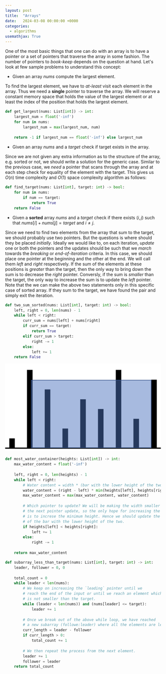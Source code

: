 ```yaml
---
layout: post
title:  "Arrays"
date:   2024-03-08 00:00:00 +0000
categories:
  - algorithms
usemathjax: True
---
```


One of the most basic things that one can do with an array is to have a pointer or a set of pointers that
traverse the array in some fashion. The number of pointers to *book-keep* depends on the question at hand.
Let's look at few sample problems to understand this concept:

- Given an array *nums* compute the largest element.

To find the largest element, we have to *at-least* visit each element in the array. Thus we need 
a **single** pointer to traverse the array. We will reserve a constant memory space that holds the value
of the largest element or at least the index of the position that holds the largest element. 

```python
def get_largest(nums: List[int]) -> int:
    largest_num = float('-inf')
    for num in nums:
        largest_num = max(largest_num, num)

    return -1 if largest_num == float('-inf') else largest_num
```

- Given an array *nums* and a *target* check if target exists in the array.

Since we are not given any extra information as to the structure of the array, e.g. sorted or not, 
we should write a solution for the generic case. Similar to the previous case, we *need* a pointer that 
scans through the array and at each step check for equality of the element with the target. This gives 
us $O(n)$ time complexity and $O(1)$ space complexity algorithm as follows:

```python
def find_target(nums: List[int], target: int) -> bool:
    for num in nums:
        if num == target:
            return True
    return False
```

- Given a **sorted** array *nums* and a *target* check if there exists $(i, j)$ such that $nums[i] + nums[j] = target$ and $i \ne j$.

Since we need to find two elements from the array that sum to the target, we should probably use two pointers. But the questions is where 
should they be placed *initially*. Ideally we would like to, on each iteration, *update* one or both the pointers and the updates should be such 
that we *march* towards the *breaking* or *end-of-iteration* criteria. In this case, we should place one pointer at the beginning and the 
other at the end. We will call them *left* and *right* respectively. If the sum of the elements at these positions is *greater* than the target, 
then the only way to bring down the sum is to decrease the *right* pointer. Conversly, if the sum is *smaller* than the target, the only 
way to increase the sum is to update the *left* pointer. Note that the we can make the above two statements only in this specific case of 
sorted array. If they sum to the target, we have found the pair and simply exit the iteration. 

```python
def two_sum_sorted(nums: List[int], target: int) -> bool:
    left, right = 0, len(nums) - 1
    while left < right:
        curr_sum = nums[left] + nums[right]
        if curr_sum == target:
            return True
        elif curr_sum > target:
            right -= 1
        else:
            left += 1
    return False
```

![](/images/container_most_water.png)


```python
def most_water_container(heights: List[int]) -> int:
    max_water_content = float('-inf')

    left, right = 0, len(heights) - 1
    while left < right:
        # Water content = width * (bar with the lower height of the two)
        water_content = (right - left) * min(heights[left], heights[right])
        max_water_content = max(max_water_content, water_content)

        # Which pointer to update? We will be making the width smaller with
        # the next pointer update, so the only hope for increasing the water content
        # is to increse the minimum height. Hence we should update the pointer
        # of the bar with the lower height of the two.
        if heights[left] < heights[right]:
            left += 1
        else:
            right -= 1

    return max_water_content
```

```python
def subarray_less_than_target(nums: List[int], target: int) -> int:
    leader, follower = 0, 0

    total_count = 0
    while leader < len(nums):
        # We keep on increasing the `leading` pointer until we 
        # reach the end of the input or until we reach an element which
        # is not smaller than the target.
        while (leader < len(nums)) and (nums[leader] <= target):
            leader += 1

        # Once we break out of the above while loop, we have reached 
        # a new subarray (followe:leader) where all the elements are less than target.
        curr_length = leader - follower
        if curr_length > 0:
            total_count += 1
        
        # We then repeat the process from the next element.
        leader += 1
        follower = leader
    return total_count
```